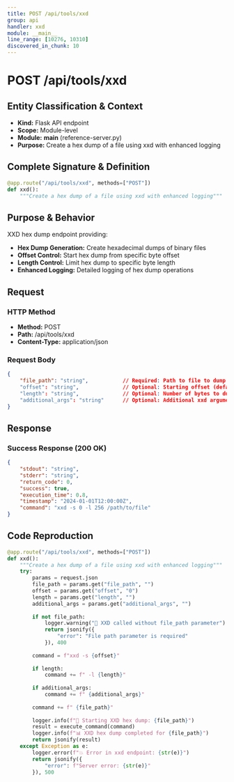 ```yaml
---
title: POST /api/tools/xxd
group: api
handler: xxd
module: __main__
line_range: [10276, 10310]
discovered_in_chunk: 10
---
```


# POST /api/tools/xxd

## Entity Classification & Context
- **Kind:** Flask API endpoint
- **Scope:** Module-level
- **Module:** __main__ (reference-server.py)
- **Purpose:** Create a hex dump of a file using xxd with enhanced logging

## Complete Signature & Definition
```python
@app.route("/api/tools/xxd", methods=["POST"])
def xxd():
    """Create a hex dump of a file using xxd with enhanced logging"""
```

## Purpose & Behavior
XXD hex dump endpoint providing:
- **Hex Dump Generation:** Create hexadecimal dumps of binary files
- **Offset Control:** Start hex dump from specific byte offset
- **Length Control:** Limit hex dump to specific byte length
- **Enhanced Logging:** Detailed logging of hex dump operations

## Request

### HTTP Method
- **Method:** POST
- **Path:** /api/tools/xxd
- **Content-Type:** application/json

### Request Body
```json
{
    "file_path": "string",           // Required: Path to file to dump
    "offset": "string",              // Optional: Starting offset (default: "0")
    "length": "string",              // Optional: Number of bytes to dump
    "additional_args": "string"      // Optional: Additional xxd arguments
}
```

## Response

### Success Response (200 OK)
```json
{
    "stdout": "string",
    "stderr": "string",
    "return_code": 0,
    "success": true,
    "execution_time": 0.8,
    "timestamp": "2024-01-01T12:00:00Z",
    "command": "xxd -s 0 -l 256 /path/to/file"
}
```

## Code Reproduction
```python
@app.route("/api/tools/xxd", methods=["POST"])
def xxd():
    """Create a hex dump of a file using xxd with enhanced logging"""
    try:
        params = request.json
        file_path = params.get("file_path", "")
        offset = params.get("offset", "0")
        length = params.get("length", "")
        additional_args = params.get("additional_args", "")
        
        if not file_path:
            logger.warning("🔧 XXD called without file_path parameter")
            return jsonify({
                "error": "File path parameter is required"
            }), 400
        
        command = f"xxd -s {offset}"
        
        if length:
            command += f" -l {length}"
            
        if additional_args:
            command += f" {additional_args}"
            
        command += f" {file_path}"
        
        logger.info(f"🔧 Starting XXD hex dump: {file_path}")
        result = execute_command(command)
        logger.info(f"📊 XXD hex dump completed for {file_path}")
        return jsonify(result)
    except Exception as e:
        logger.error(f"💥 Error in xxd endpoint: {str(e)}")
        return jsonify({
            "error": f"Server error: {str(e)}"
        }), 500
```
